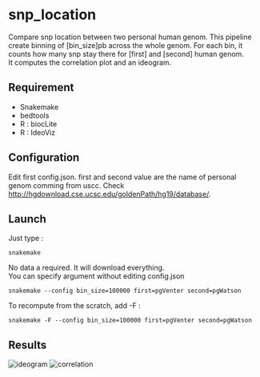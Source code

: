 # snp_location
Compare snp location between two personal human genom. This pipeline create binning of [bin_size]pb across the whole genom. For each bin, it counts how many snp stay there for [first] and [second] human genom.   
It computes the correlation plot and an ideogram.  

## Requirement 
* Snakemake
* bedtools
* R : biocLite
* R : IdeoViz

## Configuration 
Edit first config.json. first and second value are the name of personal genom comming from uscc. Check http://hgdownload.cse.ucsc.edu/goldenPath/hg19/database/. 

## Launch 

Just type :

    snakemake 

No data a required. It will download everything.   
You can specify argument without editing config.json 

    snakemake --config bin_size=100000 first=pgVenter second=pgWatson

To recompute from the scratch, add -F : 

    snakemake -F --config bin_size=100000 first=pgVenter second=pgWatson

## Results 

 ![ideogram](https://github.com/dridk/snp_location/raw/master/results/ideogram.png  "Ideogram")
 ![correlation](https://github.com/dridk/snp_location/raw/master/results/correlation.png "Correlation")


